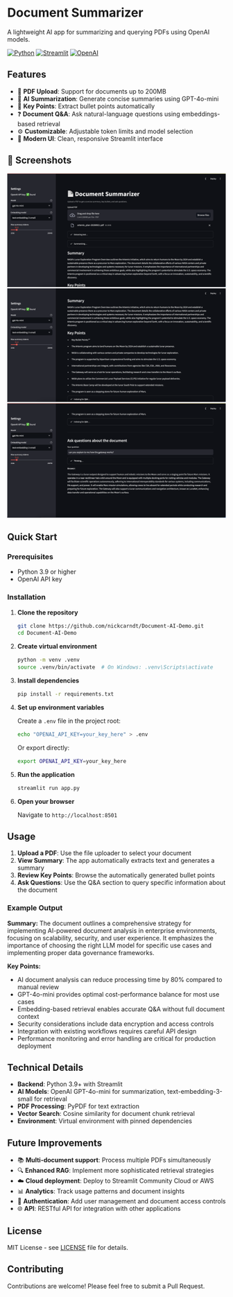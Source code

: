 # Document Summarizer

A lightweight AI app for summarizing and querying PDFs using OpenAI models.

[![Python](https://img.shields.io/badge/Python-3.9+-blue.svg)](https://python.org)
[![Streamlit](https://img.shields.io/badge/Streamlit-1.38+-red.svg)](https://streamlit.io)
[![OpenAI](https://img.shields.io/badge/OpenAI-API-green.svg)](https://openai.com)

## Features

- 📄 **PDF Upload**: Support for documents up to 200MB
- 🤖 **AI Summarization**: Generate concise summaries using GPT-4o-mini
- 📝 **Key Points**: Extract bullet points automatically
- ❓ **Document Q&A**: Ask natural-language questions using embeddings-based retrieval
- ⚙️ **Customizable**: Adjustable token limits and model selection
- 🎨 **Modern UI**: Clean, responsive Streamlit interface

## 📸 Screenshots  

![Upload + Summarize](./screenshots/screenshot1.png)  
![Key Points](./screenshots/screenshot2.png)  
![Document Q&A](./screenshots/screenshot3.png)

## Quick Start

### Prerequisites

- Python 3.9 or higher
- OpenAI API key

### Installation

1. **Clone the repository**
   ```bash
   git clone https://github.com/nickcarndt/Document-AI-Demo.git
   cd Document-AI-Demo
   ```

2. **Create virtual environment**
   ```bash
   python -m venv .venv
   source .venv/bin/activate  # On Windows: .venv\Scripts\activate
   ```

3. **Install dependencies**
   ```bash
   pip install -r requirements.txt
   ```

4. **Set up environment variables**
   
   Create a `.env` file in the project root:
   ```bash
   echo "OPENAI_API_KEY=your_key_here" > .env
   ```
   
   Or export directly:
   ```bash
   export OPENAI_API_KEY=your_key_here
   ```

5. **Run the application**
   ```bash
   streamlit run app.py
   ```

6. **Open your browser**
   
   Navigate to `http://localhost:8501`

## Usage

1. **Upload a PDF**: Use the file uploader to select your document
2. **View Summary**: The app automatically extracts text and generates a summary
3. **Review Key Points**: Browse the automatically generated bullet points
4. **Ask Questions**: Use the Q&A section to query specific information about the document

### Example Output

**Summary:**
The document outlines a comprehensive strategy for implementing AI-powered document analysis in enterprise environments, focusing on scalability, security, and user experience. It emphasizes the importance of choosing the right LLM model for specific use cases and implementing proper data governance frameworks.

**Key Points:**
- AI document analysis can reduce processing time by 80% compared to manual review
- GPT-4o-mini provides optimal cost-performance balance for most use cases
- Embedding-based retrieval enables accurate Q&A without full document context
- Security considerations include data encryption and access controls
- Integration with existing workflows requires careful API design
- Performance monitoring and error handling are critical for production deployment

## Technical Details

- **Backend**: Python 3.9+ with Streamlit
- **AI Models**: OpenAI GPT-4o-mini for summarization, text-embedding-3-small for retrieval
- **PDF Processing**: PyPDF for text extraction
- **Vector Search**: Cosine similarity for document chunk retrieval
- **Environment**: Virtual environment with pinned dependencies

## Future Improvements

- 📚 **Multi-document support**: Process multiple PDFs simultaneously
- 🔍 **Enhanced RAG**: Implement more sophisticated retrieval strategies
- ☁️ **Cloud deployment**: Deploy to Streamlit Community Cloud or AWS
- 📊 **Analytics**: Track usage patterns and document insights
- 🔐 **Authentication**: Add user management and document access controls
- 🌐 **API**: RESTful API for integration with other applications

## License

MIT License - see [LICENSE](LICENSE) file for details.

## Contributing

Contributions are welcome! Please feel free to submit a Pull Request.
